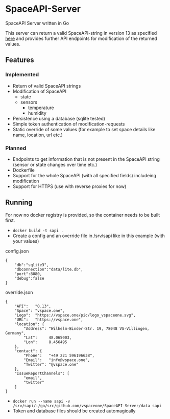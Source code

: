 # SpaceAPI-Server
SpaceAPI Server written in Go

This server can return a valid SpaceAPI-string in version 13 as specified 
[here](https://spacedirectory.org/pages/docs.html]) and provides further API endpoints for modification of the returned values.

## Features

### Implemented

*  Return of valid SpaceAPI strings
*  Modification of SpaceAPI
    *  state
    *  sensors
        *  temperature
        *  humidity
*  Persistence using a database (sqlite tested)
*  Simple token authentication of modification-requests
*  Static override of some values (for example to set space details like name, location, url etc.)

### Planned

*  Endpoints to get information that is not present in the SpaceAPI string (sensor or state changes over time etc.)
*  Dockerfile
*  Support for the whole SpaceAPI (with all specified fields) includeing modification
*  Support for HTTPS (use with reverse proxies for now)

## Running
For now no docker registry is provided, so the container needs to be built first.

* `docker build -t sapi .`
* Create a config and an override file in /srv/sapi like in this example (with your values)

config.json
```
{
    "db":"sqlite3",
    "dbconnection":"data/lite.db",
    "port":8080,
    "debug":false
}
```

override.json
```
{
    "API":   "0.13",
    "Space": "vspace.one",
    "Logo":  "https://vspace.one/pic/logo_vspaceone.svg",
    "URL":   "https://vspace.one",
    "location": {
        "Address": "Wilhelm-Binder-Str. 19, 78048 VS-Villingen, Germany",
        "Lat":     48.065003,
        "Lon":     8.456495
    },
    "contact": {
        "Phone":   "+49 221 596196638",
        "Email":   "info@vspace.one",
        "Twitter": "@vspace.one"
    },
    "IssueReportChannels": [
        "email",
        "twitter"
    ]
}
```

* `docker run --name sapi -v /srv/sapi/:/go/src/github.com/vspaceone/SpaceAPI-Server/data sapi`
* Token and database files should be created automagically